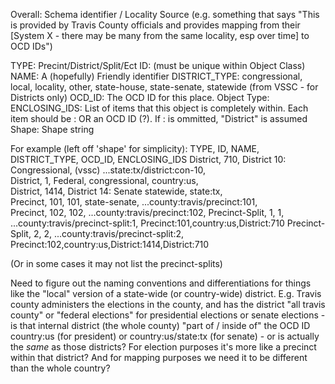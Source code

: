 Overall: Schema identifier / Locality Source (e.g. something that says "This is provided by Travis County officials and provides mapping from their [System X - there may be many from the same locality, esp over time] to OCD IDs")

TYPE: Precint/District/Split/Ect
ID: (must be unique within Object Class)
NAME: A (hopefully) Friendly identifier
DISTRICT_TYPE: congressional, local, locality, other, state-house, state-senate, statewide (from VSSC - for Districts only) 
OCD_ID: The OCD ID for this place.
Object Type: 
ENCLOSING_IDS: List of items that this object is completely within. Each item should be <Object Class>:<ID> OR an OCD ID (?). If <Object Class>: is ommitted, "District" is assumed
Shape: Shape string

For example (left off 'shape' for simplicity):
TYPE,            ID,           NAME,                        DISTRICT_TYPE,           OCD_ID,                            ENCLOSING_IDS
District,        710,          District 10: Congressional,  (vssc)                   ...state:tx/district:con-10,         
District,        1,            Federal,                     congressional,           country:us,                        
District,        1414,         District 14: Senate          statewide,               state:tx,                          
Precinct,        101,          101,                         state-senate,            ...county:travis/precinct:101,               
Precinct,        102,          102,                                                  ...county:travis/precinct:102,
Precinct-Split,  1,            1,                                                    ...county:travis/precinct-split:1, Precinct:101,country:us,District:710
Precinct-Split,  2,            2,                                                    ...county:travis/precinct-split:2, Precinct:102,country:us,District:1414,District:710

(Or in some cases it may not list the precinct-splits)

Need to figure out the naming conventions and differentiations for things like the "local" version of a state-wide (or country-wide) district.
E.g. Travis county administers the elections in the county, and has the district "all travis county" or "federal elections" for presidential elections or senate elections - is that internal district (the whole county) "part of / inside of" the OCD ID country:us (for president) or country:us/state:tx (for senate) - or is actually the *same* as those districts? For election purposes it's more like a precinct within that district? And for mapping purposes we need it to be different than the whole country?

